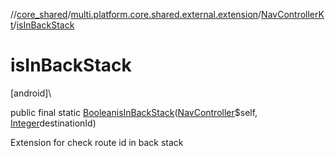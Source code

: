 //[core_shared](../../../index.md)/[multi.platform.core.shared.external.extension](../index.md)/[NavControllerKt](index.md)/[isInBackStack](is-in-back-stack.md)

# isInBackStack

[android]\

public final static [Boolean](https://docs.oracle.com/javase/8/docs/api/java/lang/Boolean.html)[isInBackStack](is-in-back-stack.md)([NavController](https://developer.android.com/reference/kotlin/androidx/navigation/NavController.html)$self, [Integer](https://docs.oracle.com/javase/8/docs/api/java/lang/Integer.html)destinationId)

Extension for check route id in back stack
